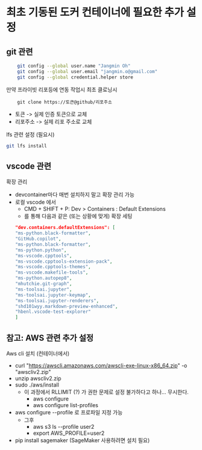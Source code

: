 
# 최초 기동된 도커 컨테이너에 필요한 추가 설정

## git 관련

```bash
    git config --global user.name "Jangmin Oh"
    git config --global user.email "jangmin.o@gmail.com"
    git config --global credential.helper store
```

만약 프라이빗 리포등에 연동 작업시 최초 클로닝시
```
    git clone https://토큰@github/리포주소
```
- 토큰 -> 실제 인증 토큰으로 교체
- 리포주소 -> 실제 리포 주소로 교체

lfs 관련 설정 (필요시)
```bash
git lfs install
```

## vscode 관련

확장 관리
- devcontainer마다 매번 설치하지 말고 확장 관리 가능
- 로컬 vscode 에서
    - CMD + SHIFT + P: Dev > Containers : Default Extensions
    - 를 통해 다음과 같은 (또는 상황에 맞게) 확장 세팅
    ```json
    "dev.containers.defaultExtensions": [
    "ms-python.black-formatter",
    "GitHub.copilot",
    "ms-python.black-formatter",
    "ms-python.python",
    "ms-vscode.cpptools",
    "ms-vscode.cpptools-extension-pack",
    "ms-vscode.cpptools-themes",
    "ms-vscode.makefile-tools",
    "ms-python.autopep8",
    "mhutchie.git-graph",
    "ms-toolsai.jupyter",
    "ms-toolsai.jupyter-keymap",
    "ms-toolsai.jupyter-renderers",
    "shd101wyy.markdown-preview-enhanced",
    "hbenl.vscode-test-explorer"
    ]
    ```

## 참고: AWS 관련 추가 설정

Aws cli 설치 (컨테이너에서)
- curl "https://awscli.amazonaws.com/awscli-exe-linux-x86_64.zip" -o "awscliv2.zip"
- unzip awscliv2.zip
- sudo ./aws/install
    - 이 과정에서 RLLIMIT (?) 가 권한 문제로 설정 불가하다고 하나… 무시한다.
        - aws configure
        - aws configure list-profiles
- aws configure --profile 로 프로파일 지정 가능
    - 그후
        - aws s3 ls --profile user2
        - export AWS_PROFILE=user2
- pip install sagemaker (SageMaker 사용하려면 설치 필요)
